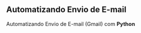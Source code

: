 <h2>Automatizando Envio de E-mail</h2>

<p>
Automatizando Envio de E-mail (Gmail) com <strong>Python</strong>
</p>
